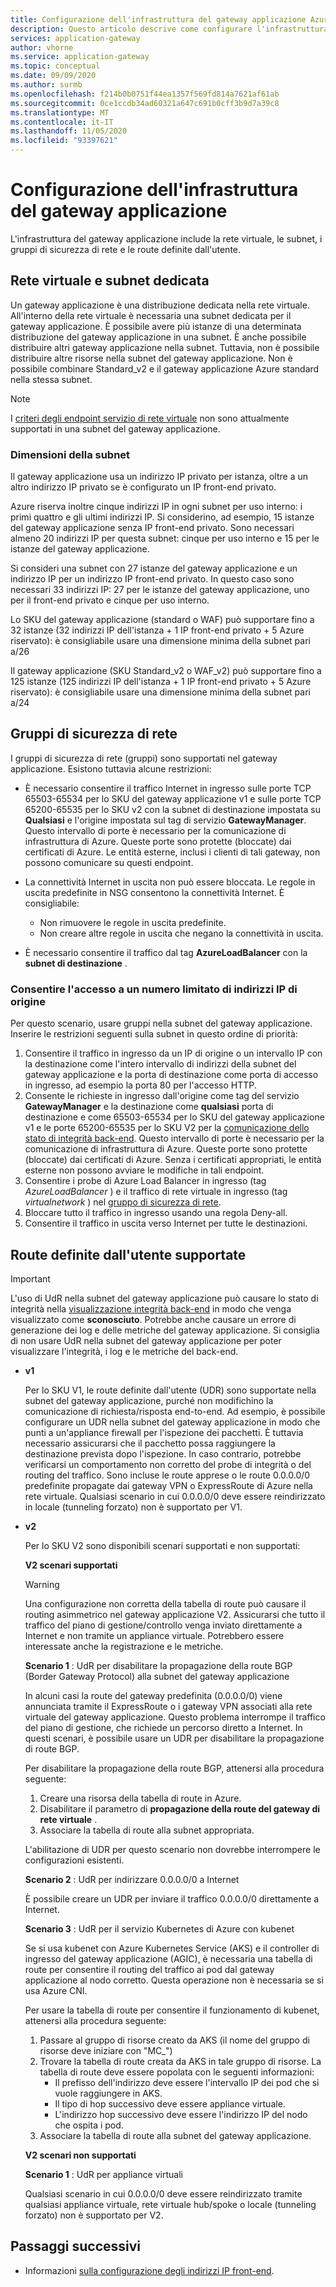 ```yaml
---
title: Configurazione dell'infrastruttura del gateway applicazione Azure
description: Questo articolo descrive come configurare l'infrastruttura del gateway applicazione Azure.
services: application-gateway
author: vhorne
ms.service: application-gateway
ms.topic: conceptual
ms.date: 09/09/2020
ms.author: surmb
ms.openlocfilehash: f214b0b0751f44ea1357f569fd814a7621af61ab
ms.sourcegitcommit: 0ce1ccdb34ad60321a647c691b0cff3b9d7a39c8
ms.translationtype: MT
ms.contentlocale: it-IT
ms.lasthandoff: 11/05/2020
ms.locfileid: "93397621"
---
```

# <a name="application-gateway-infrastructure-configuration"></a>Configurazione dell'infrastruttura del gateway applicazione

L'infrastruttura del gateway applicazione include la rete virtuale, le subnet, i gruppi di sicurezza di rete e le route definite dall'utente.

## <a name="virtual-network-and-dedicated-subnet"></a>Rete virtuale e subnet dedicata

Un gateway applicazione è una distribuzione dedicata nella rete virtuale. All'interno della rete virtuale è necessaria una subnet dedicata per il gateway applicazione. È possibile avere più istanze di una determinata distribuzione del gateway applicazione in una subnet. È anche possibile distribuire altri gateway applicazione nella subnet. Tuttavia, non è possibile distribuire altre risorse nella subnet del gateway applicazione. Non è possibile combinare Standard_v2 e il gateway applicazione Azure standard nella stessa subnet.

> [!NOTE]
> I [criteri degli endpoint servizio di rete virtuale](../virtual-network/virtual-network-service-endpoint-policies-overview.md) non sono attualmente supportati in una subnet del gateway applicazione.

### <a name="size-of-the-subnet"></a>Dimensioni della subnet

Il gateway applicazione usa un indirizzo IP privato per istanza, oltre a un altro indirizzo IP privato se è configurato un IP front-end privato.

Azure riserva inoltre cinque indirizzi IP in ogni subnet per uso interno: i primi quattro e gli ultimi indirizzi IP. Si considerino, ad esempio, 15 istanze del gateway applicazione senza IP front-end privato. Sono necessari almeno 20 indirizzi IP per questa subnet: cinque per uso interno e 15 per le istanze del gateway applicazione.

Si consideri una subnet con 27 istanze del gateway applicazione e un indirizzo IP per un indirizzo IP front-end privato. In questo caso sono necessari 33 indirizzi IP: 27 per le istanze del gateway applicazione, uno per il front-end privato e cinque per uso interno.

Lo SKU del gateway applicazione (standard o WAF) può supportare fino a 32 istanze (32 indirizzi IP dell'istanza + 1 IP front-end privato + 5 Azure riservato): è consigliabile usare una dimensione minima della subnet pari a/26

Il gateway applicazione (SKU Standard_v2 o WAF_v2) può supportare fino a 125 istanze (125 indirizzi IP dell'istanza + 1 IP front-end privato + 5 Azure riservato): è consigliabile usare una dimensione minima della subnet pari a/24

## <a name="network-security-groups"></a>Gruppi di sicurezza di rete

I gruppi di sicurezza di rete (gruppi) sono supportati nel gateway applicazione. Esistono tuttavia alcune restrizioni:

- È necessario consentire il traffico Internet in ingresso sulle porte TCP 65503-65534 per lo SKU del gateway applicazione v1 e sulle porte TCP 65200-65535 per lo SKU v2 con la subnet di destinazione impostata su **Qualsiasi** e l'origine impostata sul tag di servizio **GatewayManager**. Questo intervallo di porte è necessario per la comunicazione di infrastruttura di Azure. Queste porte sono protette (bloccate) dai certificati di Azure. Le entità esterne, inclusi i clienti di tali gateway, non possono comunicare su questi endpoint.

- La connettività Internet in uscita non può essere bloccata. Le regole in uscita predefinite in NSG consentono la connettività Internet. È consigliabile:

  - Non rimuovere le regole in uscita predefinite.
  - Non creare altre regole in uscita che negano la connettività in uscita.

- È necessario consentire il traffico dal tag **AzureLoadBalancer** con la **subnet di destinazione** .

### <a name="allow-access-to-a-few-source-ips"></a>Consentire l'accesso a un numero limitato di indirizzi IP di origine

Per questo scenario, usare gruppi nella subnet del gateway applicazione. Inserire le restrizioni seguenti sulla subnet in questo ordine di priorità:

1. Consentire il traffico in ingresso da un IP di origine o un intervallo IP con la destinazione come l'intero intervallo di indirizzi della subnet del gateway applicazione e la porta di destinazione come porta di accesso in ingresso, ad esempio la porta 80 per l'accesso HTTP.
2. Consente le richieste in ingresso dall'origine come tag del servizio **GatewayManager** e la destinazione come **qualsiasi** porta di destinazione e come 65503-65534 per lo SKU del gateway applicazione v1 e le porte 65200-65535 per lo SKU V2 per la [comunicazione dello stato di integrità back-end](./application-gateway-diagnostics.md). Questo intervallo di porte è necessario per la comunicazione di infrastruttura di Azure. Queste porte sono protette (bloccate) dai certificati di Azure. Senza i certificati appropriati, le entità esterne non possono avviare le modifiche in tali endpoint.
3. Consentire i probe di Azure Load Balancer in ingresso (tag *AzureLoadBalancer* ) e il traffico di rete virtuale in ingresso (tag *virtualnetwork* ) nel [gruppo di sicurezza di rete](../virtual-network/network-security-groups-overview.md).
4. Bloccare tutto il traffico in ingresso usando una regola Deny-all.
5. Consentire il traffico in uscita verso Internet per tutte le destinazioni.

## <a name="supported-user-defined-routes"></a>Route definite dall'utente supportate 

> [!IMPORTANT]
> L'uso di UdR nella subnet del gateway applicazione può causare lo stato di integrità nella [visualizzazione integrità back-end](./application-gateway-diagnostics.md#back-end-health) in modo che venga visualizzato come **sconosciuto**. Potrebbe anche causare un errore di generazione dei log e delle metriche del gateway applicazione. Si consiglia di non usare UdR nella subnet del gateway applicazione per poter visualizzare l'integrità, i log e le metriche del back-end.

- **v1**

   Per lo SKU V1, le route definite dall'utente (UDR) sono supportate nella subnet del gateway applicazione, purché non modifichino la comunicazione di richiesta/risposta end-to-end. Ad esempio, è possibile configurare un UDR nella subnet del gateway applicazione in modo che punti a un'appliance firewall per l'ispezione dei pacchetti. È tuttavia necessario assicurarsi che il pacchetto possa raggiungere la destinazione prevista dopo l'ispezione. In caso contrario, potrebbe verificarsi un comportamento non corretto del probe di integrità o del routing del traffico. Sono incluse le route apprese o le route 0.0.0.0/0 predefinite propagate dai gateway VPN o ExpressRoute di Azure nella rete virtuale. Qualsiasi scenario in cui 0.0.0.0/0 deve essere reindirizzato in locale (tunneling forzato) non è supportato per V1.

- **v2**

   Per lo SKU V2 sono disponibili scenari supportati e non supportati:

   **V2 scenari supportati**
   > [!WARNING]
   > Una configurazione non corretta della tabella di route può causare il routing asimmetrico nel gateway applicazione V2. Assicurarsi che tutto il traffico del piano di gestione/controllo venga inviato direttamente a Internet e non tramite un appliance virtuale. Potrebbero essere interessate anche la registrazione e le metriche.


  **Scenario 1** : UdR per disabilitare la propagazione della route BGP (Border Gateway Protocol) alla subnet del gateway applicazione

   In alcuni casi la route del gateway predefinita (0.0.0.0/0) viene annunciata tramite il ExpressRoute o i gateway VPN associati alla rete virtuale del gateway applicazione. Questo problema interrompe il traffico del piano di gestione, che richiede un percorso diretto a Internet. In questi scenari, è possibile usare un UDR per disabilitare la propagazione di route BGP. 

   Per disabilitare la propagazione della route BGP, attenersi alla procedura seguente:

   1. Creare una risorsa della tabella di route in Azure.
   2. Disabilitare il parametro di **propagazione della route del gateway di rete virtuale** . 
   3. Associare la tabella di route alla subnet appropriata. 

   L'abilitazione di UDR per questo scenario non dovrebbe interrompere le configurazioni esistenti.

  **Scenario 2** : UdR per indirizzare 0.0.0.0/0 a Internet

   È possibile creare un UDR per inviare il traffico 0.0.0.0/0 direttamente a Internet. 

  **Scenario 3** : UdR per il servizio Kubernetes di Azure con kubenet

  Se si usa kubenet con Azure Kubernetes Service (AKS) e il controller di ingresso del gateway applicazione (AGIC), è necessaria una tabella di route per consentire il routing del traffico ai pod dal gateway applicazione al nodo corretto. Questa operazione non è necessaria se si usa Azure CNI. 

  Per usare la tabella di route per consentire il funzionamento di kubenet, attenersi alla procedura seguente:

  1. Passare al gruppo di risorse creato da AKS (il nome del gruppo di risorse deve iniziare con "MC_")
  2. Trovare la tabella di route creata da AKS in tale gruppo di risorse. La tabella di route deve essere popolata con le seguenti informazioni:
     - Il prefisso dell'indirizzo deve essere l'intervallo IP dei pod che si vuole raggiungere in AKS. 
     - Il tipo di hop successivo deve essere appliance virtuale. 
     - L'indirizzo hop successivo deve essere l'indirizzo IP del nodo che ospita i pod.
  3. Associare la tabella di route alla subnet del gateway applicazione. 
    
  **V2 scenari non supportati**

  **Scenario 1** : UdR per appliance virtuali

  Qualsiasi scenario in cui 0.0.0.0/0 deve essere reindirizzato tramite qualsiasi appliance virtuale, rete virtuale hub/spoke o locale (tunneling forzato) non è supportato per V2.

## <a name="next-steps"></a>Passaggi successivi

- Informazioni [sulla configurazione degli indirizzi IP front-end](configuration-front-end-ip.md).